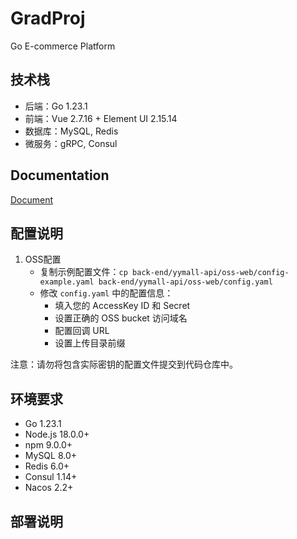 # GradProj
Go E-commerce Platform

## 技术栈
- 后端：Go 1.23.1
- 前端：Vue 2.7.16 + Element UI 2.15.14
- 数据库：MySQL, Redis
- 微服务：gRPC, Consul

## Documentation
[Document](https://godtimi.notion.site/docu)

## 配置说明

1. OSS配置
   - 复制示例配置文件：`cp back-end/yymall-api/oss-web/config-example.yaml back-end/yymall-api/oss-web/config.yaml`
   - 修改 `config.yaml` 中的配置信息：
     - 填入您的 AccessKey ID 和 Secret
     - 设置正确的 OSS bucket 访问域名
     - 配置回调 URL
     - 设置上传目录前缀

注意：请勿将包含实际密钥的配置文件提交到代码仓库中。

## 环境要求
- Go 1.23.1
- Node.js 18.0.0+
- npm 9.0.0+
- MySQL 8.0+
- Redis 6.0+
- Consul 1.14+
- Nacos 2.2+

## 部署说明
